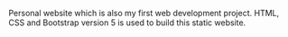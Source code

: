 Personal website which is also my first web development project. HTML, CSS and Bootstrap version 5 is used to build this static website.
